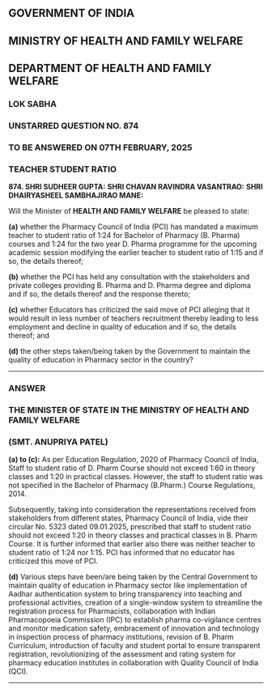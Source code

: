 ## GOVERNMENT OF INDIA

## MINISTRY OF HEALTH AND FAMILY WELFARE

## DEPARTMENT OF HEALTH AND FAMILY WELFARE

### LOK SABHA

### UNSTARRED QUESTION NO. 874

### TO BE ANSWERED ON 07TH FEBRUARY, 2025

### TEACHER STUDENT RATIO

**874. SHRI SUDHEER GUPTA:**
**SHRI CHAVAN RAVINDRA VASANTRAO:**
**SHRI DHAIRYASHEEL SAMBHAJIRAO ΜΑΝΕ:**

Will the Minister of **HEALTH AND FAMILY WELFARE** be pleased to state:

**(a)** whether the Pharmacy Council of India (PCI) has mandated a maximum teacher to student ratio of 1:24 for Bachelor of Pharmacy (B. Pharma) courses and 1:24 for the two year D. Pharma programme for the upcoming academic session modifying the earlier teacher to student ratio of 1:15 and if so, the details thereof;

**(b)** whether the PCI has held any consultation with the stakeholders and private colleges providing B. Pharma and D. Pharma degree and diploma and if so, the details thereof and the response thereto;

**(c)** whether Educators has criticized the said move of PCI alleging that it would result in less number of teachers recruitment thereby leading to less employment and decline in quality of education and if so, the details thereof; and

**(d)** the other steps taken/being taken by the Government to maintain the quality of education in Pharmacy sector in the country?

---

### ANSWER

### THE MINISTER OF STATE IN THE MINISTRY OF HEALTH AND FAMILY WELFARE

### (SMT. ANUPRIYA PATEL)

**(a) to (c):** As per Education Regulation, 2020 of Pharmacy Council of India, Staff to student ratio of D. Pharm Course should not exceed 1:60 in theory classes and 1:20 in practical classes. However, the staff to student ratio was not specified in the Bachelor of Pharmacy (B.Pharm.) Course Regulations, 2014.

Subsequently, taking into consideration the representations received from stakeholders from different states, Pharmacy Council of India, vide their circular No. 5323 dated 09.01.2025, prescribed that staff to student ratio should not exceed 1:20 in theory classes and practical classes in B. Pharm Course. It is further informed that earlier also there was neither teacher to student ratio of 1:24 nor 1:15. PCI has informed that no educator has criticized this move of PCI.

**(d)** Various steps have been/are being taken by the Central Government to maintain quality of education in Pharmacy sector like implementation of Aadhar authentication system to bring transparency into teaching and professional activities, creation of a single-window system to streamline the registration process for Pharmacists, collaboration with Indian Pharmacopoeia Commission (IPC) to establish pharma co-vigilance centres and monitor medication safety, embracement of innovation and technology in inspection process of pharmacy institutions, revision of B. Pharm Curriculum, introduction of faculty and student portal to ensure transparent registration, revolutionizing of the assessment and rating system for pharmacy education institutes in collaboration with Quality Council of India (QCI).

---
